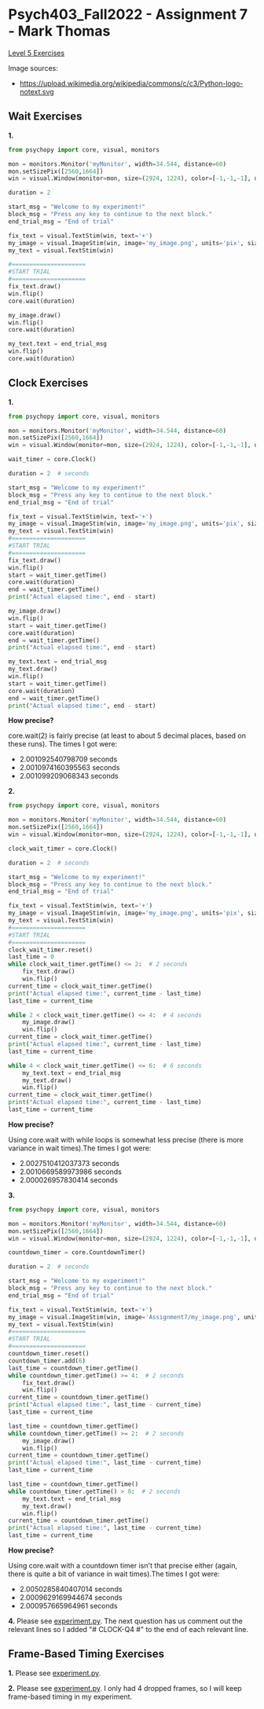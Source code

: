 # Psych403_Fall2022 - Assignment 7 - Mark Thomas

[Level 5 Exercises](https://kerblooee.github.io/pytutorial/level5_exercises.html)


Image sources:
- https://upload.wikimedia.org/wikipedia/commons/c/c3/Python-logo-notext.svg



## Wait Exercises
**1.**
```python
from psychopy import core, visual, monitors

mon = monitors.Monitor('myMonitor', width=34.544, distance=60)
mon.setSizePix([2560,1664])
win = visual.Window(monitor=mon, size=(2924, 1224), color=[-1,-1,-1], units='pix', fullscr=True, useRetina=True)

duration = 2

start_msg = "Welcome to my experiment!"
block_msg = "Press any key to continue to the next block."
end_trial_msg = "End of trial"

fix_text = visual.TextStim(win, text='+')
my_image = visual.ImageStim(win, image='my_image.png', units='pix', size=400)
my_text = visual.TextStim(win)

#=====================
#START TRIAL
#===================== 
fix_text.draw()
win.flip()
core.wait(duration)

my_image.draw()
win.flip()
core.wait(duration)

my_text.text = end_trial_msg
win.flip()
core.wait(duration)
```



## Clock Exercises
**1.**
```python
from psychopy import core, visual, monitors

mon = monitors.Monitor('myMonitor', width=34.544, distance=60)
mon.setSizePix([2560,1664])
win = visual.Window(monitor=mon, size=(2924, 1224), color=[-1,-1,-1], units='pix', fullscr=True, useRetina=True)

wait_timer = core.Clock()

duration = 2  # seconds

start_msg = "Welcome to my experiment!"
block_msg = "Press any key to continue to the next block."
end_trial_msg = "End of trial"

fix_text = visual.TextStim(win, text='+')
my_image = visual.ImageStim(win, image='my_image.png', units='pix', size=400)
my_text = visual.TextStim(win)
#=====================
#START TRIAL
#=====================
fix_text.draw()
win.flip()
start = wait_timer.getTime()
core.wait(duration)
end = wait_timer.getTime()
print("Actual elapsed time:", end - start)

my_image.draw()
win.flip()
start = wait_timer.getTime()
core.wait(duration)
end = wait_timer.getTime()
print("Actual elapsed time:", end - start)

my_text.text = end_trial_msg
my_text.draw()
win.flip()
start = wait_timer.getTime()
core.wait(duration)
end = wait_timer.getTime()
print("Actual elapsed time:", end - start)
```

**How precise?**  
  
core.wait(2) is fairly precise (at least to about 5 decimal places, based on these runs). The times I got were:  
- 2.001092540798709 seconds
- 2.0010974160395563 seconds
- 2.001099209068343 seconds


**2.**
```python
from psychopy import core, visual, monitors

mon = monitors.Monitor('myMonitor', width=34.544, distance=60)
mon.setSizePix([2560,1664])
win = visual.Window(monitor=mon, size=(2924, 1224), color=[-1,-1,-1], units='pix', fullscr=True, useRetina=True)

clock_wait_timer = core.Clock()

duration = 2  # seconds

start_msg = "Welcome to my experiment!"
block_msg = "Press any key to continue to the next block."
end_trial_msg = "End of trial"

fix_text = visual.TextStim(win, text='+')
my_image = visual.ImageStim(win, image='my_image.png', units='pix', size=400)
my_text = visual.TextStim(win)
#=====================
#START TRIAL
#=====================
clock_wait_timer.reset()
last_time = 0
while clock_wait_timer.getTime() <= 2:  # 2 seconds
    fix_text.draw()
    win.flip()
current_time = clock_wait_timer.getTime()
print("Actual elapsed time:", current_time - last_time)
last_time = current_time

while 2 < clock_wait_timer.getTime() <= 4:  # 4 seconds
    my_image.draw()
    win.flip()
current_time = clock_wait_timer.getTime()
print("Actual elapsed time:", current_time - last_time)
last_time = current_time

while 4 < clock_wait_timer.getTime() <= 6:  # 6 seconds
    my_text.text = end_trial_msg
    my_text.draw()
    win.flip()
current_time = clock_wait_timer.getTime()
print("Actual elapsed time:", current_time - last_time)
last_time = current_time
```

**How precise?**  
  
Using core.wait with while loops is somewhat less precise (there is more variance in wait times).The times I got were:  
- 2.0027510412037373 seconds
- 2.0010669589973986 seconds
- 2.000026957830414 seconds


**3.**
```python
from psychopy import core, visual, monitors

mon = monitors.Monitor('myMonitor', width=34.544, distance=60)
mon.setSizePix([2560,1664])
win = visual.Window(monitor=mon, size=(2924, 1224), color=[-1,-1,-1], units='pix', fullscr=True, useRetina=True)

countdown_timer = core.CountdownTimer()

duration = 2  # seconds

start_msg = "Welcome to my experiment!"
block_msg = "Press any key to continue to the next block."
end_trial_msg = "End of trial"

fix_text = visual.TextStim(win, text='+')
my_image = visual.ImageStim(win, image='Assignment7/my_image.png', units='pix', size=400)
my_text = visual.TextStim(win)
#=====================
#START TRIAL
#=====================
countdown_timer.reset()
countdown_timer.add(6)
last_time = countdown_timer.getTime()
while countdown_timer.getTime() >= 4:  # 2 seconds
    fix_text.draw()
    win.flip()
current_time = countdown_timer.getTime()
print("Actual elapsed time:", last_time - current_time)
last_time = current_time

last_time = countdown_timer.getTime()
while countdown_timer.getTime() >= 2:  # 2 seconds
    my_image.draw()
    win.flip()
current_time = countdown_timer.getTime()
print("Actual elapsed time:", last_time - current_time)
last_time = current_time

last_time = countdown_timer.getTime()
while countdown_timer.getTime() > 0:  # 2 seconds
    my_text.text = end_trial_msg
    my_text.draw()
    win.flip()
current_time = countdown_timer.getTime()
print("Actual elapsed time:", last_time - current_time)
last_time = current_time
```

**How precise?**  
  
Using core.wait with a countdown timer isn't that precise either (again, there is quite a bit of variance in wait times).The times I got were:  
- 2.0050285840407014 seconds
- 2.0009629169944674 seconds
- 2.000957665964961 seconds


**4.** Please see [experiment.py](experiment.py). The next question has us comment out the relevant lines so I added "# CLOCK-Q4 #" to the end of each relevant line.



## Frame-Based Timing Exercises
**1.** Please see [experiment.py](experiment.py).

**2.** Please see [experiment.py](experiment.py). I only had 4 dropped frames, so I will keep frame-based timing in my experiment. 
